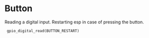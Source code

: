 # Button
 
Reading a digital input. Restarting esp in case of pressing the button. 

``` gpio_digital_read(BUTTON_RESTART)```